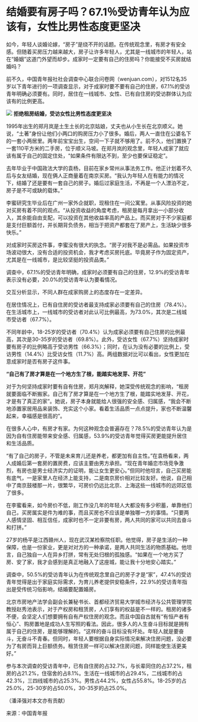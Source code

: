 # 结婚要有房子吗？67.1％受访青年认为应该有，女性比男性态度更坚决

如今，年轻人谈婚论嫁，“房子”是绕不开的话题。在传统观念里，有房才有安全感。但随着买房压力越来越大，房子让许多年轻人，尤其是一线城市的年轻人，站在“婚姻”这道门外望而却步。成家时一定要有自己的住房吗？你能接受不买房就结婚吗？

前不久，中国青年报社社会调查中心联合问卷网（wenjuan.com），对1512名35岁以下青年进行的一项调查显示，对于成家时要不要有自己的住房，67.1%的受访青年明确必须要有。同时，居住在一线城市、女性、已有自住房的受访群体认为应该有的比例更高。

![](https://inews.gtimg.com/om_bt/O80z3s7meEkECeTTX533kvLgT5gnNaGam-EDmZsa43BycAA/1000)
**拒绝租房结婚，受访女性比男性态度更坚决**

1995年出生的郑月岚是土生土长的北京姑娘，丈夫也从小生长在北京顺义。她说，“土著”身份让他们小两口的购房压力小了很多。婚后，两人一直住在公婆名下的一套小两居里。两年前宝宝出生，空间一下子就不够用了。前不久，他们置换了一套110平方米的二手房，位于顺义马坡。在郑月岚的观念里，年轻人成家了就应该有属于自己的固定住处，“如果条件有限达不到，至少也要保证稳定”。

去年毕业于中国政法大学的袁杨，目前在家乡常州从事法务工作。他正计划着不久后与女友结婚，现在俩人正商量着在南京买房。“我认为年轻人在有能力的情况下，结婚了还是要有一套自己的房子。婚后过家庭生活，不再是一个人漂泊不定，房子是不可或缺的载体。”

李蜜研究生毕业后在广州一家外企就职，现租住在一间公寓里。从事风险投资的她对买房有着不同的观点。“从投资收益的角度考虑，租房是每月拿出一小部分收入，其余能自由支配，可以投资在其他收益率高的产品上。而买房对于不少家庭都是支付巨额首付，并长期背负债务，相当于把资产都套在了房产上，生活缺少很多快乐。”

对成家时买房这件事，李蜜没有很大的执念。“房子对我不是必需品。如果投资市场波动很大，没有合适的投资机会，我才考虑买房托底。毕竟房子作为固定资产，尤其是在一线城市，是比较坚挺的投资品类。”

调查中，67.1%的受访青年明确，成家时必须要有自己的住房，12.9%的受访青年表示没有必要，20.0%的受访青年认为要看情况。

交互分析显示，不同人群在成家购房上的态度存在一定差异。

在居住情况上，已有自住房的受访者最支持成家必须要有自己的住房（78.4%）。在生活城市上，一线城市的受访者对此认可比例最高，为73.0%，其次是二线城市受访者（67.7%）。

不同年龄中，18-25岁的受访者（70.4%）认为成家必须要有自己住房的比例最高，其次是30-35岁的受访者（69.8%）。此外，受访女性（67.7%）坚持成家时要有房子的比例略高于受访男性（66.3%）；同时，在认为没有必要的比例上，受访男性（14.4%）比受访女性（11.7%）高。两组数据对比可以看出，女性更加在意成家时是否有房子这件事。

**“自己有了房才算是在一个地方生了根，能踏实地发芽、开花”**

对于为何坚持成家时要有自有住房，郑月岚解释，她深受传统观念的影响，“租房就要面临不断搬家。自己有了房才算是在一个地方生了根，能踏实地发芽、开花，才是有了真正的家”。她说，房子本身就能给人很强的安全感、归属感，“我会不断地添置家居用品来装饰、充实这个小家。看着生活品质一点点提升，家也不断温馨起来，幸福感是很高的”。

在很多人心中，有房才有家。为何这种观念会普遍存在？78.5%的受访青年认为是因为自有住房能带来安全感、归属感，53.9%的受访青年觉得买房更能提升居住和生活品质。

“有了自己的房子，不管是未来育儿还是养老，都更加有自主性。”在袁杨看来，两人成婚后第一套房的置房费，应该主要由男方承担。“现在青年婚恋市场竞争激烈，有房也是男士经济实力的证明，能让女生更安心。”但同时他坦言，自己买房能有底气，一是家里人在经济上能支持，二是南京房价相对比较友好。他说，自己相中了南京鼓楼那一片，很繁华，可房价仍远比北京、上海这些一线城市的远郊区低了很多。

在李蜜看来，如今房价不低，刚工作没几年的年轻人大都没有多少积蓄，单靠他们自己，买房属实是件为难的事，而且买房也不应该是单独哪一方的事情。“只要两人感情坚固、相互信任，成家时也不一定非要有房，两人共同的家可以共同去奋斗和打拼。”

27岁的杨平是江西赣州人，现在武汉某检察院任职。他觉得，房子是生活的一种保障，也是一份家业，更是对对方的一种承诺，是两人共同生活的物质基础。他坦言，自己独自一人在异乡打拼，常有无处归根的孤独感。“如果在一个地方买了房、安了家，我才会感到是真正地融入了这座城，能让我十分地安心踏实。”

调查中，50.5%的受访青年认为在传统观念里自己的房子才是“家”，47.4%的受访青年觉得是出于家庭实际需求，为育儿养老提供安稳条件，22.9%的受访青年指出是受传统习俗影响，结婚要配置婚房。

北京市房地产法学会副会长兼秘书长、首都经济贸易大学城市经济与公共管理学院教授赵秀池表示，对于产权房和租赁房，人们享有的权益是不一样的。租房的诸多不便，会坚定人们想要拥有自有产权住房的观念。而且中国自古就有“有恒产者有恒心”、购房置地是成功人生写照的看法。因此，很多人的人生奋斗目标就是拥有属于自己的住房，是能够理解的。“这样的奋斗目标没有坏处。年轻人就是要奋斗，无奋斗不青春。但同时，年轻人要根据自身实际情况来解决住房问题，没必要为了有房而背上巨额债务。租赁住房一样可以解决住房问题，同样能使生活更美好。”

参与本次调查的受访青年中，已有自住房的占32.7%，与长辈同住的占37.2%，租房的占21.2%，住宿舍的占8.1%。生活在一线城市的占29.4%，二线城市的占42.3%，三四线城市的占25.3%。男性占44.2%，女性占55.8%。18-25岁的占25.0%，25-30岁的占50.0%，30-35岁的占25.0%。

（潘泽强对本文亦有贡献）

来源：中国青年报

